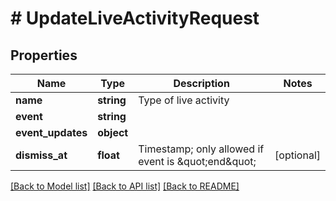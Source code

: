 # # UpdateLiveActivityRequest

## Properties

Name | Type | Description | Notes
------------ | ------------- | ------------- | -------------
**name** | **string** | Type of live activity |
**event** | **string** |  |
**event_updates** | **object** |  |
**dismiss_at** | **float** | Timestamp; only allowed if event is \&quot;end\&quot; | [optional]

[[Back to Model list]](../../README.md#models) [[Back to API list]](../../README.md#endpoints) [[Back to README]](../../README.md)
